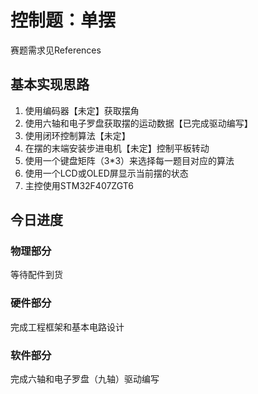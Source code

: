 # 控制题：单摆

赛题需求见References

## 基本实现思路

1. 使用编码器【未定】获取摆角
2. 使用六轴和电子罗盘获取摆的运动数据【已完成驱动编写】
3. 使用闭环控制算法【未定】
4. 在摆的末端安装步进电机【未定】控制平板转动
5. 使用一个键盘矩阵（3*3）来选择每一题目对应的算法
6. 使用一个LCD或OLED屏显示当前摆的状态
7. 主控使用STM32F407ZGT6

## 今日进度

### 物理部分

等待配件到货

### 硬件部分

完成工程框架和基本电路设计

### 软件部分

完成六轴和电子罗盘（九轴）驱动编写